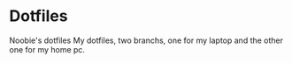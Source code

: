 # Dotfiles
Noobie's dotfiles
My dotfiles, two branchs, one for my laptop and the other one for my home pc.
